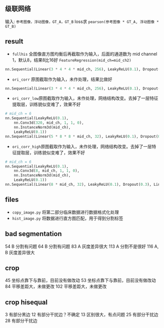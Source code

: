 ## 级联网络

输入: `参考图像，浮动图像，GT_A，GT_B`
loss求 `pearson(参考图像 * GT_A, 浮动图像 * GT_B)`


## result

- `fullhis` 全图像直方图均衡后再截取作为输入，后面的通道数为 mid channel 1，默认8，结果8比16好 `FeatureRegression(mid_ch=mid_ch2)`

```py
nn.Sequential(Linear(3 * 4 * 4 * mid_ch, 256), LeakyReLU(0.1), Dropout(0.3), Linear(256, 6)) # mid_ch = 32
```
- `ori_corr` 原图截取作为输入，未作处理，结果比做好

```py
nn.Sequential(Linear(3 * 4 * 4 * mid_ch, 256), LeakyReLU(0.1), Dropout(0.3), Linear(256, 6)) # mid_ch = 32
```

- `ori_corr_low`原图截取作为输入，未作处理，网络结构改变。去掉了一层特征提取层，训练貌似变难了，效果不好
```py
# mid_ch = 6
nn.Sequential(LeakyReLU(0.1), 
    nn.Conv3d(320, mid_ch, 1, 1, 0),
    nn.InstanceNorm3d(mid_ch),
    LeakyReLU(0.1))
nn.Sequential(Linear(5 * 8 * 8 * mid_ch, 32), LeakyReLU(0.1), Dropout(0.3), Linear(32, 6))
```

- `ori_corr_high`原图截取作为输入，未作处理，网络结构改变。去掉了一层特征提取层，训练貌似变难了，效果不好
```py
# mid_ch = 6
nn.Sequential(LeakyReLU(0.1), 
    nn.Conv3d(8, mid_ch, 1, 1, 0),
    nn.InstanceNorm3d(mid_ch),
    LeakyReLU(0.1))
nn.Sequential(Linear(8 * mid_ch, 32), LeakyReLU(0.1), Dropout(0.3), Linear(32, 6))
```




## files

- `copy_image.py` 将第二部分临床数据进行数据格式化处理
- `hist_image.py` 将数据进行直方图匹配，用于得到分割标签

## bad segmentation

54 B 分割有问题
64 B 分割有问题
83 A 灰度差异很大
113 A 分割不是很好
116 A, B 灰度差异很大

## crop

45 坐标点靠下与靠前，目前没有做改动
53 坐标点靠下与靠前，目前没有做改动
84 平移差距大，未做更改
102 平移差距大，未做更改

## crop hisequal

3 有部分黑边
12 有部分干扰边？不确定
13 区别很大，有点问题
25 有部分干扰边
28 有部分干扰边
